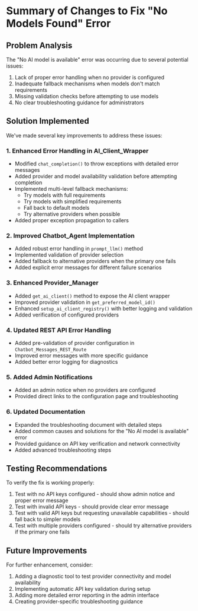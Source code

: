 # Summary of Changes to Fix "No Models Found" Error

## Problem Analysis

The "No AI model is available" error was occurring due to several potential issues:

1. Lack of proper error handling when no provider is configured
2. Inadequate fallback mechanisms when models don't match requirements
3. Missing validation checks before attempting to use models
4. No clear troubleshooting guidance for administrators

## Solution Implemented

We've made several key improvements to address these issues:

### 1. Enhanced Error Handling in AI_Client_Wrapper

- Modified `chat_completion()` to throw exceptions with detailed error messages
- Added provider and model availability validation before attempting completion
- Implemented multi-level fallback mechanisms:
  - Try models with full requirements
  - Try models with simplified requirements
  - Fall back to default models
  - Try alternative providers when possible
- Added proper exception propagation to callers

### 2. Improved Chatbot_Agent Implementation

- Added robust error handling in `prompt_llm()` method
- Implemented validation of provider selection
- Added fallback to alternative providers when the primary one fails
- Added explicit error messages for different failure scenarios

### 3. Enhanced Provider_Manager

- Added `get_ai_client()` method to expose the AI client wrapper
- Improved provider validation in `get_preferred_model_id()`
- Enhanced `setup_ai_client_registry()` with better logging and validation
- Added verification of configured providers

### 4. Updated REST API Error Handling

- Added pre-validation of provider configuration in `Chatbot_Messages_REST_Route`
- Improved error messages with more specific guidance
- Added better error logging for diagnostics

### 5. Added Admin Notifications

- Added an admin notice when no providers are configured
- Provided direct links to the configuration page and troubleshooting

### 6. Updated Documentation

- Expanded the troubleshooting document with detailed steps
- Added common causes and solutions for the "No AI model is available" error
- Provided guidance on API key verification and network connectivity
- Added advanced troubleshooting steps

## Testing Recommendations

To verify the fix is working properly:

1. Test with no API keys configured - should show admin notice and proper error message
2. Test with invalid API keys - should provide clear error message
3. Test with valid API keys but requesting unavailable capabilities - should fall back to simpler models
4. Test with multiple providers configured - should try alternative providers if the primary one fails

## Future Improvements

For further enhancement, consider:

1. Adding a diagnostic tool to test provider connectivity and model availability
2. Implementing automatic API key validation during setup
3. Adding more detailed error reporting in the admin interface
4. Creating provider-specific troubleshooting guidance
